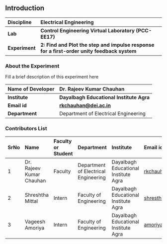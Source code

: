 ## Introduction


<b>Discipline | <b>Electrical Engineering
:--|:--|
<b> Lab | <b> Control Engineering Virtual Laboratory (PCC-EE17)
<b> Experiment|     <b> 2: Find and Plot the step and impulse response for a first-order unity feedback system 
### About the Experiment 

Fill a brief description of this experiment here

<b>Name of Developer | <b> Dr. Rajeev Kumar Chauhan
:--|:--|
<b> Institute | <b>  Dayalbagh Educational Institute Agra
<b> Email id|     <b>  rkchauhan@dei.ac.in 
<b> Department |  Department of Electrical Engineering

### Contributors List

SrNo | Name | Faculty or Student | Department| Institute | Email id
:--|:--|:--|:--|:--|:--|
1 | Dr. Rajeev Kumar Chauhan | Faculty | Department of Electrical Engineering | Dayalbagh Educational Institute Agra | rkchauhan@dei.ac.in
2 | Shreshtha Mittal | Intern | Faculty of Engineering | Dayalbagh Educational Institute Agra | shresthmittall2000@gmail.com
3 | Vageesh Amoriya  | Intern | Faculty of Engineering | Dayalbagh Educational Institute Agra | amoriyavageesh01@gmail.com
